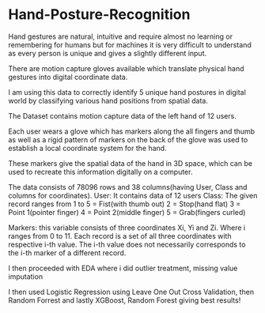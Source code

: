# Hand-Posture-Recognition

Hand gestures are natural, intuitive and require almost no learning or remembering for humans but for machines it is very difficult to understand as every person is unique and gives a slightly different input. 

There are motion capture gloves available which translate physical hand gestures into digital coordinate data.

I am using this data to correctly identify 5 unique hand postures in digital world by classifying various hand positions from spatial data.

The Dataset contains motion capture data of the left hand of 12 users.

Each user wears a glove which has markers along the all fingers and thumb as well as a rigid pattern of markers on the back of the glove was used to establish a local coordinate system for the hand.

These markers give the spatial data of the hand in 3D space, which can be used to recreate this information digitally on a computer.

The data consists of 78096 rows and 38 columns(having User, Class and columns for coordinates). 
User: It contains data of 12 users
Class: The given record ranges from 
1 to 5 = Fist(with thumb out)
2 = Stop(hand flat)
3 = Point 1(pointer finger)
4 = Point 2(middle finger)
5 = Grab(fingers curled)

Markers: this variable consists of three coordinates Xi, Yi and Zi. 
Where i ranges from 0 to 11.
Each record is a set of all three coordinates with respective i-th value. The i-th value does not necessarily corresponds to the i-th marker of a different record.

I then proceeded with EDA where i did outlier treatment, missing value imputation

I then used Logistic Regression using Leave One Out Cross Validation, then Random Forrest and lastly XGBoost, Random Forest giving best results!





